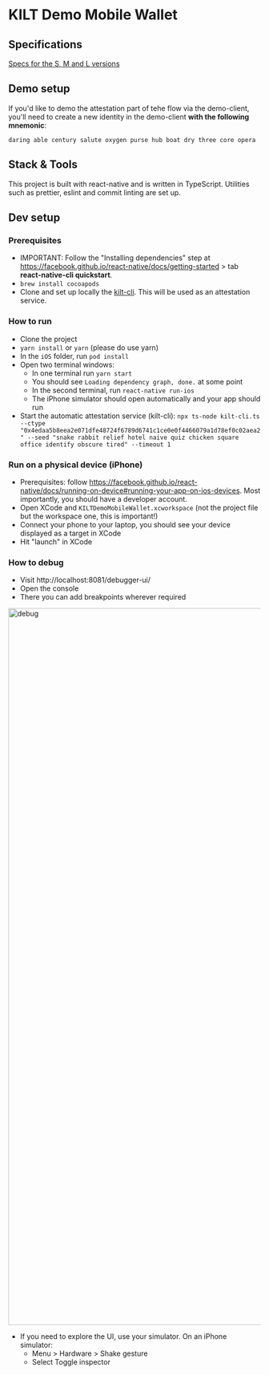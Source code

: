 # KILT Demo Mobile Wallet

## Specifications

[Specs for the S, M and L versions](https://docs.google.com/document/d/14gR8-lnnevRxU5TQ6pHAxvqktfOA6wGutgXmPFcFCTM/edit#)

## Demo setup

If you'd like to demo the attestation part of tehe flow via the demo-client, you'll need to create a new identity in the demo-client **with the following mnemonic**:

`daring able century salute oxygen purse hub boat dry three core opera`

## Stack & Tools

This project is built with react-native and is written in TypeScript.
Utilities such as prettier, eslint and commit linting are set up.

## Dev setup

### Prerequisites

- IMPORTANT: Follow the "Installing dependencies" step at https://facebook.github.io/react-native/docs/getting-started > tab **react-native-cli quickstart**.
- `brew install cocoapods`
- Clone and set up locally the [kilt-cli](https://github.com/KILTprotocol/kilt-cli/blob/master/kilt-cli.ts). This will be used as an attestation service.

### How to run

- Clone the project
- `yarn install` or `yarn` (please do use yarn)
- In the `iOS` folder, run `pod install`
- Open two terminal windows:
  - In one terminal run `yarn start`
  - You should see `Loading dependency graph, done.` at some point
  - In the second terminal, run `react-native run-ios`
  - The iPhone simulator should open automatically and your app should run
- Start the automatic attestation service (kilt-cli):
  `npx ts-node kilt-cli.ts --ctype "0x4edaa5b8eea2e071dfe48724f6789d6741c1ce0e0f4466079a1d78ef0c02aea2" --seed "snake rabbit relief hotel naive quiz chicken square office identify obscure tired" --timeout 1`

### Run on a physical device (iPhone)

- Prerequisites: follow https://facebook.github.io/react-native/docs/running-on-device#running-your-app-on-ios-devices. Most importantly, you should have a developer account.
- Open XCode and `KILTDemoMobileWallet.xcworkspace` (not the project file but the workspace one, this is important!)
- Connect your phone to your laptop, you should see your device displayed as a target in XCode
- Hit "launch" in XCode

### How to debug

- Visit http://localhost:8081/debugger-ui/
- Open the console
- There you can add breakpoints wherever required

<img width="1429" alt="debug" src="https://user-images.githubusercontent.com/9762897/66653699-e8d35b00-ec38-11e9-994b-8219b67cf0a1.png">

- If you need to explore the UI, use your simulator. On an iPhone simulator:
  - Menu > Hardware > Shake gesture
  - Select Toggle inspector
